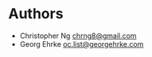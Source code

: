 <!--
  - SPDX-FileCopyrightText: 2024 Nextcloud GmbH and Nextcloud contributors
  - SPDX-License-Identifier: CC0-1.0
-->
# Authors

- Christopher Ng <chrng8@gmail.com>
- Georg Ehrke <oc.list@georgehrke.com>
